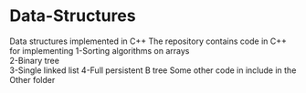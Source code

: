 # Data-Structures
Data structures implemented in C++
The repository contains code in C++ for implementing 
1-Sorting algorithms on arrays <br>
2-Binary tree <br>
3-Single linked list
4-Full persistent B tree
Some other code in include in the Other folder
